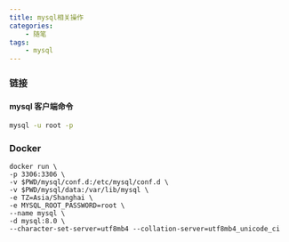 ```yaml
---
title: mysql相关操作
categories: 
    - 随笔
tags: 
    - mysql
---
```


### 链接

#### mysql 客户端命令
```bash
mysql -u root -p
```

### Docker
```
docker run \
-p 3306:3306 \
-v $PWD/mysql/conf.d:/etc/mysql/conf.d \
-v $PWD/mysql/data:/var/lib/mysql \
-e TZ=Asia/Shanghai \
-e MYSQL_ROOT_PASSWORD=root \
--name mysql \
-d mysql:8.0 \
--character-set-server=utf8mb4 --collation-server=utf8mb4_unicode_ci
```
